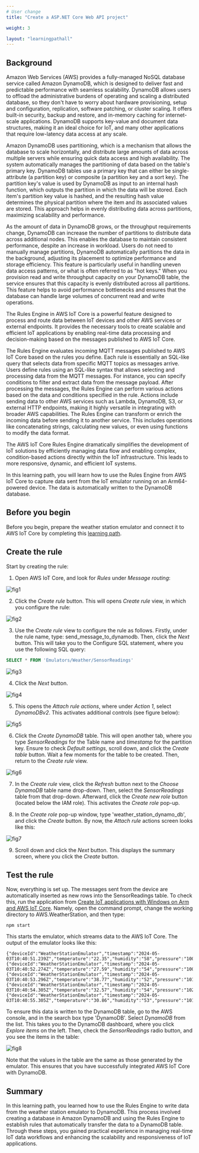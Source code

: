 ```yaml
---
# User change
title: "Create a ASP.NET Core Web API project"

weight: 3

layout: "learningpathall"
---
```


## Background
Amazon Web Services (AWS) provides a fully-managed NoSQL database service called Amazon DynamoDB, which is designed to deliver fast and predictable performance with seamless scalability. DynamoDB allows users to offload the administrative burdens of operating and scaling a distributed database, so they don't have to worry about hardware provisioning, setup and configuration, replication, software patching, or cluster scaling. It offers built-in security, backup and restore, and in-memory caching for internet-scale applications. DynamoDB supports key-value and document data structures, making it an ideal choice for IoT, and many other applications that require low-latency data access at any scale.

Amazon DynamoDB uses partitioning, which is a mechanism that allows the database to scale horizontally, and distribute large amounts of data across multiple servers while ensuring quick data access and high availability. The system automatically manages the partitioning of data based on the table's primary key. DynamoDB tables use a primary key that can either be single-attribute (a partition key) or composite (a partition key and a sort key). The partition key's value is used by DynamoDB as input to an internal hash function, which outputs the partition in which the data will be stored. Each item's partition key value is hashed, and the resulting hash value determines the physical partition where the item and its associated values are stored. This approach helps in evenly distributing data across partitions, maximizing scalability and performance. 

As the amount of data in DynamoDB grows, or the throughput requirements change, DynamoDB can increase the number of partitions to distribute data across additional nodes. This enables the database to maintain consistent performance, despite an increase in workload. Users do not need to manually manage partitions, DynamoDB automatically partitions the data in the background, adjusting its placement to optimize performance and storage efficiency. This feature is particularly useful in handling uneven data access patterns, or what is often referred to as "hot keys." When you provision read and write throughput capacity on your DynamoDB table, the service ensures that this capacity is evenly distributed across all partitions. This feature helps to avoid performance bottlenecks and ensures that the database can handle large volumes of concurrent read and write operations.

The Rules Engine in AWS IoT Core is a powerful feature designed to process and route data between IoT devices and other AWS services or external endpoints. It provides the necessary tools to create scalable and efficient IoT applications by enabling real-time data processing and decision-making based on the messages published to AWS IoT Core. 

The Rules Engine evaluates incoming MQTT messages published to AWS IoT Core based on the rules you define. Each rule is essentially an SQL-like query that selects data from specific MQTT topics as messages arrive. Users define rules using an SQL-like syntax that allows selecting and processing data from the MQTT messages. For instance, you can specify conditions to filter and extract data from the message payload. After processing the messages, the Rules Engine can perform various actions based on the data and conditions specified in the rule. Actions include sending data to other AWS services such as Lambda, DynamoDB, S3, or external HTTP endpoints, making it highly versatile in integrating with broader AWS capabilities. The Rules Engine can transform or enrich the incoming data before sending it to another service. This includes operations like concatenating strings, calculating new values, or even using functions to modify the data format.

The AWS IoT Core Rules Engine dramatically simplifies the development of IoT solutions by efficiently managing data flow and enabling complex, condition-based actions directly within the IoT infrastructure. This leads to more responsive, dynamic, and efficient IoT systems.

In this learning path, you will learn how to use the Rules Engine from AWS IoT Core to capture data sent from the IoT emulator running on an Arm64-powered device. The data is automatically written to the DynamoDB database.

## Before you begin
Before you begin, prepare the weather station emulator and connect it to AWS IoT Core by completing this [learning path](/learning-paths/laptops-and-desktops/win_aws_iot). 

## Create the rule
Start by creating the rule: 

1. Open AWS IoT Core, and look for *Rules* under *Message routing*:

![fig1](Figures/01.png)

2. Click the *Create rule* button. This will opens *Create rule* view, in which you configure the rule:

![fig2](Figures/02.png)

3. Use the *Create rule* view to configure the rule as follows. Firstly, under the rule name, type: send_message_to_dynamodb. Then, click the *Next* button. This will take you to the Configure SQL statement, where you use the following SQL query:

```sql
SELECT * FROM 'Emulators/Weather/SensorReadings'
```

![fig3](Figures/03.png)

4. Click the *Next* button.

![fig4](Figures/04.png)

5. This opens the *Attach rule actions*, where under *Action 1*, select *DynamoDBv2*. This activates additional controls (see figure below):

![fig5](Figures/05.png)

6. Click the *Create DynamoDB* table. This will open another tab, where you type *SensorReadings* for the Table name and *timestamp* for the partition key. Ensure to check *Default settings*, scroll down, and click the *Create table* button. Wait a few moments for the table to be created. Then, return to the *Create rule* view.

![fig6](Figures/06.png)

7. In the *Create rule* view, click the *Refresh* button next to the *Choose DynamoDB* table name drop-down. Then, select the *SensorReadings* table from that drop-down. Afterward, click the *Create new role* button (located below the IAM role). This activates the *Create role* pop-up.

8. In the *Create role* pop-up window, type 'weather_station_dynamo_db', and click the *Create* button. By now, the *Attach rule* actions screen looks like this:

![fig7](Figures/07.png)

9. Scroll down and click the *Next* button. This displays the summary screen, where you click the *Create* button.

## Test the rule
Now, everything is set up. The messages sent from the device are automatically inserted as new rows into the SensorReadings table. To check this, run the application from [Create IoT applications with Windows on Arm and AWS IoT Core](laptops-and-desktops/win_aws_iot/). Namely, open the command prompt, change the working directory to AWS.WeatherStation, and then type:

```console
npm start
```

This starts the emulator, which streams data to the AWS IoT Core. The output of the emulator looks like this:

```output
{"deviceId":"WeatherStationEmulator","timestamp":"2024-05-03T10:40:51.239Z","temperature":"22.35","humidity":"58","pressure":"1000.1"}
{"deviceId":"WeatherStationEmulator","timestamp":"2024-05-03T10:40:52.274Z","temperature":"27.59","humidity":"54","pressure":"1006.1"}
{"deviceId":"WeatherStationEmulator","timestamp":"2024-05-03T10:40:53.296Z","temperature":"38.77","humidity":"52","pressure":"1019.6"}
{"deviceId":"WeatherStationEmulator","timestamp":"2024-05-03T10:40:54.305Z","temperature":"32.57","humidity":"54","pressure":"1020.8"}
{"deviceId":"WeatherStationEmulator","timestamp":"2024-05-03T10:40:55.305Z","temperature":"30.86","humidity":"53","pressure":"1014.9"}
```

To ensure this data is written to the DynamoDB table, go to the AWS console, and in the search box type 'DynamoDB'. Select *DynamoDB* from the list. This takes you to the DynamoDB dashboard, where you click *Explore items* on the left. Then, check the *SensorReadings* radio button, and you see the items in the table:

![fig8](Figures/08.png)

Note that the values in the table are the same as those generated by the emulator. This ensures that you have successfully integrated AWS IoT Core with DynamoDB.

## Summary
In this learning path, you learned how to use the Rules Engine to write data from the weather station emulator to DynamoDB. This process involved creating a database in Amazon DynamoDB and using the Rules Engine to establish rules that automatically transfer the data to a DynamoDB table. Through these steps, you gained practical experience in managing real-time IoT data workflows and enhancing the scalability and responsiveness of IoT applications.

